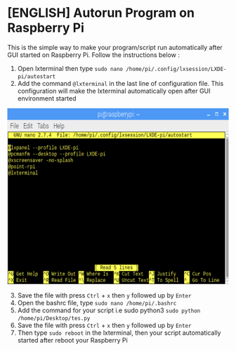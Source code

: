 # [ENGLISH] Autorun Program on Raspberry Pi
This is the simple way to make your program/script run automatically after GUI started on Raspberry Pi. Follow the instructions below :

1. Open lxterminal then type ```sudo nano /home/pi/.config/lxsession/LXDE-pi/autostart```
2. Add the command ```@lxterminal``` in the last line of configuration file. This configuration will make the lxterminal automatically open after GUI environment started


<img src="/images/lxterminal.PNG" height="400">

3. Save the file with press ```Ctrl``` + ```x``` then ```y``` followed up by ```Enter```
4. Open the bashrc file, type  ```sudo nano /home/pi/.bashrc```
5. Add the command for your script i.e sudo python3 ```sudo python /home/pi/Desktop/tes.py```
6. Save the file with press ```Ctrl``` + ```x``` then ```y``` followed up by ```Enter```
7. Then type ```sudo reboot``` in the lxterminal, then your script automatically started after reboot your Raspberry Pi 
